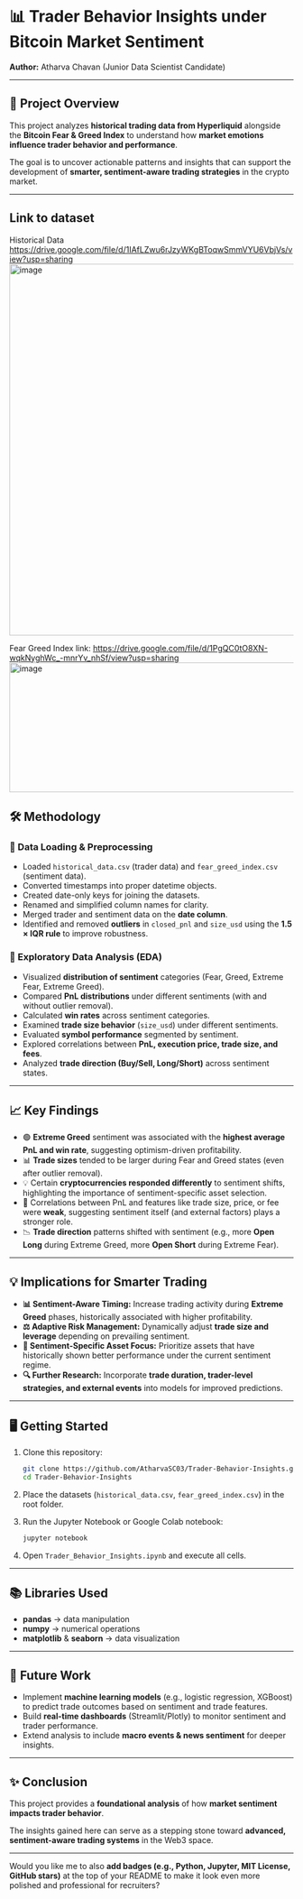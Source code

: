 
# 📊 Trader Behavior Insights under Bitcoin Market Sentiment

**Author:** Atharva Chavan (Junior Data Scientist Candidate)

---

## 🚀 Project Overview

This project analyzes **historical trading data from Hyperliquid** alongside the **Bitcoin Fear & Greed Index** to understand how **market emotions influence trader behavior and performance**.

The goal is to uncover actionable patterns and insights that can support the development of **smarter, sentiment-aware trading strategies** in the crypto market.

---
## Link to dataset
Historical Data 
https://drive.google.com/file/d/1IAfLZwu6rJzyWKgBToqwSmmVYU6VbjVs/view?usp=sharing
<img width="987" height="659" alt="image" src="https://github.com/user-attachments/assets/d9eb1781-40d1-41cd-8021-ae131a3e8456" />

Fear Greed Index link:
https://drive.google.com/file/d/1PgQC0tO8XN-wqkNyghWc_-mnrYv_nhSf/view?usp=sharing
<img width="1105" height="230" alt="image" src="https://github.com/user-attachments/assets/bfec7079-96f0-42cc-ac99-a0fa5237e501" />

## 🛠 Methodology

### 🔹 Data Loading & Preprocessing

* Loaded `historical_data.csv` (trader data) and `fear_greed_index.csv` (sentiment data).
* Converted timestamps into proper datetime objects.
* Created date-only keys for joining the datasets.
* Renamed and simplified column names for clarity.
* Merged trader and sentiment data on the **date column**.
* Identified and removed **outliers** in `closed_pnl` and `size_usd` using the **1.5 × IQR rule** to improve robustness.

### 🔹 Exploratory Data Analysis (EDA)

* Visualized **distribution of sentiment** categories (Fear, Greed, Extreme Fear, Extreme Greed).
* Compared **PnL distributions** under different sentiments (with and without outlier removal).
* Calculated **win rates** across sentiment categories.
* Examined **trade size behavior** (`size_usd`) under different sentiments.
* Evaluated **symbol performance** segmented by sentiment.
* Explored correlations between **PnL, execution price, trade size, and fees**.
* Analyzed **trade direction (Buy/Sell, Long/Short)** across sentiment states.

---

## 📈 Key Findings

* 🟢 **Extreme Greed** sentiment was associated with the **highest average PnL and win rate**, suggesting optimism-driven profitability.
* 📊 **Trade sizes** tended to be larger during Fear and Greed states (even after outlier removal).
* 💡 Certain **cryptocurrencies responded differently** to sentiment shifts, highlighting the importance of sentiment-specific asset selection.
* 🔗 Correlations between PnL and features like trade size, price, or fee were **weak**, suggesting sentiment itself (and external factors) plays a stronger role.
* 📉 **Trade direction** patterns shifted with sentiment (e.g., more **Open Long** during Extreme Greed, more **Open Short** during Extreme Fear).

---

## 💡 Implications for Smarter Trading

* **📊 Sentiment-Aware Timing:** Increase trading activity during **Extreme Greed** phases, historically associated with higher profitability.
* **⚖️ Adaptive Risk Management:** Dynamically adjust **trade size and leverage** depending on prevailing sentiment.
* **🎯 Sentiment-Specific Asset Focus:** Prioritize assets that have historically shown better performance under the current sentiment regime.
* **🔍 Further Research:** Incorporate **trade duration, trader-level strategies, and external events** into models for improved predictions.

---

## 🖥 Getting Started

1. Clone this repository:

   ```bash
   git clone https://github.com/AtharvaSC03/Trader-Behavior-Insights.git
   cd Trader-Behavior-Insights
   ```
2. Place the datasets (`historical_data.csv`, `fear_greed_index.csv`) in the root folder.
3. Run the Jupyter Notebook or Google Colab notebook:

   ```bash
   jupyter notebook
   ```
4. Open `Trader_Behavior_Insights.ipynb` and execute all cells.

---

## 📚 Libraries Used

* **pandas** → data manipulation
* **numpy** → numerical operations
* **matplotlib** & **seaborn** → data visualization

---

## 🔮 Future Work

* Implement **machine learning models** (e.g., logistic regression, XGBoost) to predict trade outcomes based on sentiment and trade features.
* Build **real-time dashboards** (Streamlit/Plotly) to monitor sentiment and trader performance.
* Extend analysis to include **macro events & news sentiment** for deeper insights.

---

## ✨ Conclusion

This project provides a **foundational analysis** of how **market sentiment impacts trader behavior**.

The insights gained here can serve as a stepping stone toward **advanced, sentiment-aware trading systems** in the Web3 space.

---

Would you like me to also **add badges (e.g., Python, Jupyter, MIT License, GitHub stars)** at the top of your README to make it look even more polished and professional for recruiters?

